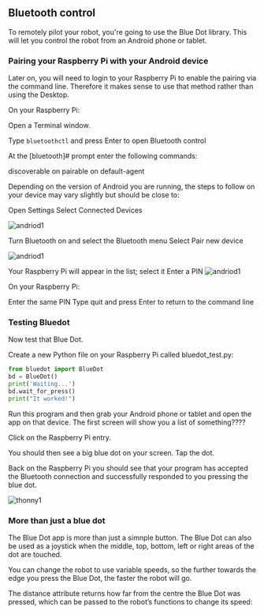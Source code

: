 ## Bluetooth control

To remotely pilot your robot, you're going to use the Blue Dot library.
This will let you control the robot from an Android phone or tablet.

### Pairing your Raspberry Pi with your Android device

Later on, you will need to login to your Raspberry Pi to enable the pairing via the command line. Therefore it makes sense to use that method rather than using the Desktop.

On your Raspberry Pi:

Open a Terminal window.

Type `bluetoothctl` and press Enter to open Bluetooth control

At the [bluetooth]# prompt enter the following commands:

discoverable on
pairable on
default-agent

Depending on the version of Android you are running, the steps to follow on your device may vary slightly but should be close to:

Open Settings
Select Connected Devices

![andriod1](images/android1.png)

Turn Bluetooth on and select the Bluetooth menu
Select Pair new device

![andriod1](images/android2.png)

Your Raspberry Pi will appear in the list; select it
Enter a PIN
![andriod1](images/android3.png)


On your Raspberry Pi:

Enter the same PIN
Type quit and press Enter to return to the command line

### Testing Bluedot

Now test that Blue Dot.

Create a new Python file on your Raspberry Pi called bluedot_test.py:

```python
from bluedot import BlueDot
bd = BlueDot()
print('Waiting...')
bd.wait_for_press()
print("It worked!")
```
Run this program and then grab your Android phone or tablet and  open the app on that device. The first screen will show you a list of something????

Click on the Raspberry Pi entry.

You should then see a big blue dot on your screen. Tap the dot.

Back on the Raspberry Pi you should see that your program has accepted the Bluetooth connection and successfully responded to you pressing the blue dot.  

![thonny1](images/thonny1.png)

### More than just a blue dot

The Blue Dot app is more than just a simnple button. The Blue Dot can also be used as a joystick when the middle, top, bottom, left or right areas of the dot are touched.

You can change the robot to use variable speeds, so the further towards the edge you press the Blue Dot, the faster the robot will go.

The distance attribute returns how far from the centre the Blue Dot was pressed, which can be passed to the robot’s functions to change its speed:
